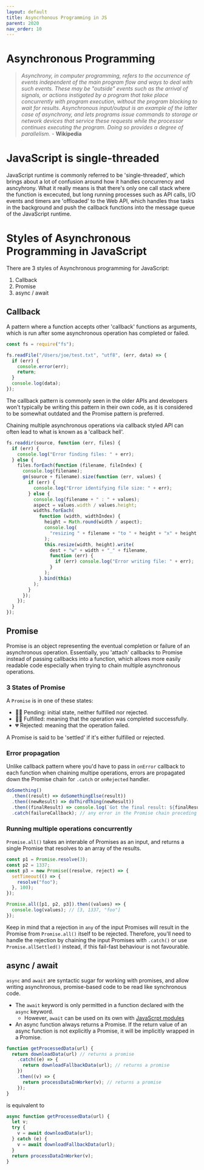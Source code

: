```yaml
---
layout: default
title: Asyncrhonous Programming in JS
parent: 2020
nav_order: 10
---
```


# Asynchronous Programming

> _Asynchrony, in computer programming, refers to the occurrence of events independent of the main program flow and ways to deal with such events. These may be "outside" events such as the arrival of signals, or actions instigated by a program that take place concurrently with program execution, without the program blocking to wait for results. Asynchronous input/output is an example of the latter case of asynchrony, and lets programs issue commands to storage or network devices that service these requests while the processor continues executing the program. Doing so provides a degree of parallelism._ - **Wikipedia**

# JavaScript is single-threaded

JavaScript runtime is commonly referred to be 'single-threaded', which brings about a lot of confusion around how it handles concurrency and asncyhrony. What it really means is that there's only one call stack where the function is excecuted, but long running processes such as API calls, I/O events and timers are 'offloaded' to the Web API, which handles thse tasks in the background and push the callback functions into the message queue of the JavaScript runtime.

# Styles of Asynchronous Programming in JavaScript

There are 3 styles of Asynchronous programming for JavaScript:

1. Callback
2. Promise
3. async / await

## Callback

A pattern where a function accepts other 'callback' functions as arguments, which is run after some asynchronous operation has completed or failed.

```js
const fs = require("fs");

fs.readFile("/Users/joe/test.txt", "utf8", (err, data) => {
  if (err) {
    console.error(err);
    return;
  }
  console.log(data);
});
```

The callback pattern is commonly seen in the older APIs and developers won't typically be writing this pattern in their own code, as it is considered to be somewhat outdated and the Promise pattern is preferred.

Chaining multiple asynchronous operations via callback styled API can often lead to what is known as a 'callback hell'.

```js
fs.readdir(source, function (err, files) {
  if (err) {
    console.log("Error finding files: " + err);
  } else {
    files.forEach(function (filename, fileIndex) {
      console.log(filename);
      gm(source + filename).size(function (err, values) {
        if (err) {
          console.log("Error identifying file size: " + err);
        } else {
          console.log(filename + " : " + values);
          aspect = values.width / values.height;
          widths.forEach(
            function (width, widthIndex) {
              height = Math.round(width / aspect);
              console.log(
                "resizing " + filename + "to " + height + "x" + height
              );
              this.resize(width, height).write(
                dest + "w" + width + "_" + filename,
                function (err) {
                  if (err) console.log("Error writing file: " + err);
                }
              );
            }.bind(this)
          );
        }
      });
    });
  }
});
```

## Promise

Promise is an object representing the eventual completion or failure of an asynchronous operation.
Essentially, you 'attach' callbacks to Promise instead of passing callbacks into a function, which allows more easily readable code especially when trying to chain multiple asynchronous operations.

### 3 States of Promise

A `Promise` is in one of these states:

- 🤚🏻 Pending: initial state, neither fulfilled nor rejected.
- 🙆‍♂️ Fulfilled: meaning that the operation was completed successfully.
- 💔 Rejected: meaning that the operation failed.

A Promise is said to be 'settled' if it's either fulfilled or rejected.

### Error propagation

Unlike callback pattern where you'd have to pass in `onError` callback to each function when chaining multipe operations, errors are propagated down the Promise chain for `.catch` or `onRejected` handler.

```js
doSomething()
  .then((result) => doSomethingElse(result))
  .then((newResult) => doThirdThing(newResult))
  .then((finalResult) => console.log(`Got the final result: ${finalResult}`))
  .catch(failureCallback); // any error in the Promise chain preceding the catch, will be handled by the failureCallback
```

### Running multiple operations concurrently

`Promise.all()` takes an interable of Promises as an input, and returns a single Promise that resolves to an array of the results.

```js
const p1 = Promise.resolve(3);
const p2 = 1337;
const p3 = new Promise((resolve, reject) => {
  setTimeout(() => {
    resolve("foo");
  }, 100);
});

Promise.all([p1, p2, p3]).then((values) => {
  console.log(values); // [3, 1337, "foo"]
});
```

Keep in mind that a rejection in `any` of the input Promises will result in the Promise from `Promise.all()` itself to be rejected. Therefore, you'll need to handle the rejection by chaining the input Promises with `.catch()` or use `Promise.allSettled()` instead, if this fail-fast behaviour is not favourable.

## async / await

`async` and `await` are syntactic sugar for working with promises, and allow writing asynchronous, promise-based code to be read like synchronous code.

- The `await` keyword is only permitted in a function declared with the `async` keyword.
  - However, `await` can be used on its own with [JavaScrpt modules](https://developer.mozilla.org/en-US/docs/Web/JavaScript/Guide/Modules)
- An async function always returns a Promise. If the return value of an async function is not explicitly a Promise, it will be implicitly wrapped in a Promise.

```js
function getProcessedData(url) {
  return downloadData(url) // returns a promise
    .catch((e) => {
      return downloadFallbackData(url); // returns a promise
    })
    .then((v) => {
      return processDataInWorker(v); // returns a promise
    });
}
```

is equivalent to

```js
async function getProcessedData(url) {
  let v;
  try {
    v = await downloadData(url);
  } catch (e) {
    v = await downloadFallbackData(url);
  }
  return processDataInWorker(v);
}
```
